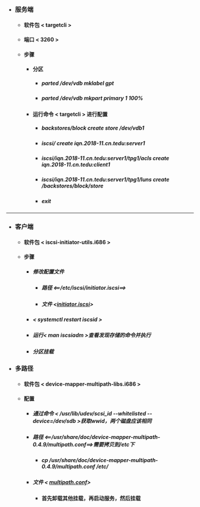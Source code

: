 - ### 服务端
  - #### 软件包 < targetcli >
  - #### 端口 < 3260 >
  - #### 步骤
    - #### 分区
      - ##### parted /dev/vdb mklabel gpt
      - ##### parted /dev/vdb mkpart primary 1 100%
     - #### 运行命令 < targetcli > 进行配置
       - ##### backstores/block create store /dev/vdb1
       - ##### iscsi/ create iqn.2018-11.cn.tedu:server1
        - ##### iscsi/iqn.2018-11.cn.tedu:server1/tpg1/acls create iqn.2018-11.cn.tedu:client1
         - ##### iscsi/iqn.2018-11.cn.tedu:server1/tpg1/luns create /backstores/block/store
         - ##### exit
---
- ### 客户端
   - #### 软件包 < iscsi-initiator-utils.i686 >
   - #### 步骤
     - ##### 修改配置文件
        - ##### 路径 <==/etc/iscsi/initiator.iscsi==>
        - ##### 文件 <[initiator.iscsi](https://github.com/guiaiy/linux/blob/master/ISCSI/initiatorname.iscsi)>
     - ##### < systemctl restart iscsid >
     - ##### 运行< man iscsiadm >查看发现存储的命令并执行
     - ##### 分区挂载
- ### 多路径
    - #### 软件包 < device-mapper-multipath-libs.i686 >
    - #### 配置
      - ##### 通过命令 < /usr/lib/udev/scsi_id --whitelisted --device=/dev/sdb >获取wwid，两个磁盘应该相同
      - ##### 路径 <==/usr/share/doc/device-mapper-multipath-0.4.9/multipath.conf==>需要拷贝到/etc下
          - ##### cp /usr/share/doc/device-mapper-multipath-0.4.9/multipath.conf /etc/
      - ##### 文件 < [multipath.conf](https://github.com/guiaiy/linux/blob/master/ISCSI/multipath.conf)>
          - #### 首先卸载其他挂载，再启动服务，然后挂载
